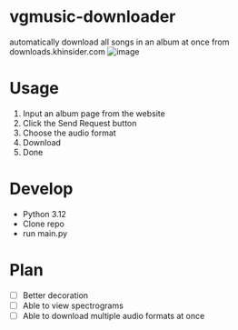 # vgmusic-downloader
automatically download all songs in an album at once from downloads.khinsider.com
![image](https://github.com/user-attachments/assets/d0fddac1-911a-4db9-b3da-8747b2ad1cae)

# Usage
1. Input an album page from the website
2. Click the Send Request button
3. Choose the audio format
4. Download
5. Done

# Develop
- Python 3.12
- Clone repo
- run main.py

# Plan
- [ ] Better decoration
- [ ] Able to view spectrograms
- [ ] Able to download multiple audio formats at once
